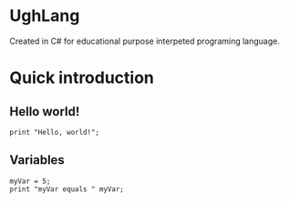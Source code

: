 # UghLang
Created in C# for educational purpose interpeted programing language.

# Quick introduction

## Hello world!
```ugh
print "Hello, world!";
```
## Variables
```ugh
myVar = 5;
print "myVar equals " myVar;
```
